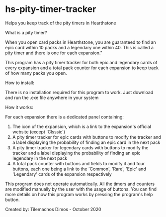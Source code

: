 # hs-pity-timer-tracker
Helps you keep track of the pity timers in Hearthstone

What is a pity timer?

When you open card packs in Hearthstone, you are guaranteed to find an epic card within 10 packs and a legendary one within 40. 
This is called a pity timer and there is one for each expansion."

This program has a pity timer tracker for both epic and legendary cards of every expansion and a total pack counter for each expansion to keep track of how many packs you open.

How to install:

There is no installation required for this program to work. Just download and run the .exe file anywhere in your system

How it works:

For each expansion there is a dedicated panel containing:
1) The icon of the expansion, which is a link to the expansion's official website (except 'Clsssic')
2) A pity timer tracker for epic cards with buttons to modify the tracker and a label displaying the probability of finding an epic card in the next pack
3) A pity timer tracker for legendary cards with buttons to modify the tracker and a label displaying the probability of finding an epic legendary in the next pack
4) A total pack counter with buttons and fields to modify it and four buttons, each one being a link to the 'Common', 'Rare', 'Epic' and 'Legendary' cards 
   of the expansion respectively

This program does not operate automatically. All the timers and counters are modified manually by the user with the usage of buttons.
You can find more details on how this program works by pressing the program's help button.

Created by: Tilemachos Dimos - October 2020
